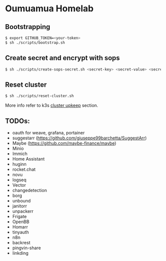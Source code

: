 # Oumuamua Homelab

## Bootstrapping

```bash
$ export GITHUB_TOKEN=<your-token>
$ sh ./scripts/bootstrap.sh
```

## Create secret and encrypt with sops

```bash
$ sh ./scripts/create-sops-secret.sh <secret-key> <secret-value> <secret-name> <namespace>
```

## Reset cluster

```bash
$ sh ./scripts/reset-cluster.sh
```

More info refer to k3s [cluster upkeep](https://github.com/NixOS/nixpkgs/blob/master/pkgs/applications/networking/cluster/k3s/docs/CLUSTER_UPKEEP.md) section.

## TODOs:

- oauth for weave, grafana, portainer
- suggestarr (https://github.com/giuseppe99barchetta/SuggestArr)
- Maybe (https://github.com/maybe-finance/maybe)
- Minio
- Immich
- Home Assistant
- huginn
- rocket.chat
- novu
- logseq
- Vector
- changedetection
- borg
- unbound
- janitorr
- unpackerr
- Frigate 
- OpenBB
- Homarr
- tinyauth
- n8n
- backrest
- pingvin-share
- linkding